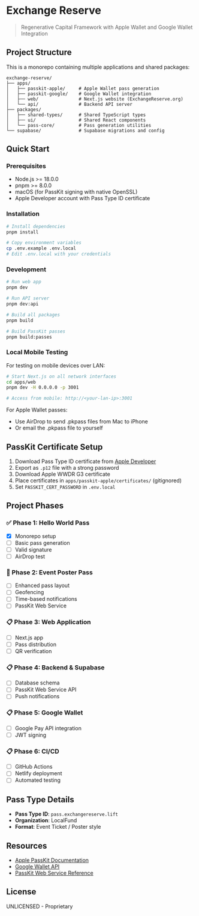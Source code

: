 # Exchange Reserve

> Regenerative Capital Framework with Apple Wallet and Google Wallet Integration

## Project Structure

This is a monorepo containing multiple applications and shared packages:

```
exchange-reserve/
├── apps/
│   ├── passkit-apple/     # Apple Wallet pass generation
│   ├── passkit-google/    # Google Wallet integration
│   ├── web/               # Next.js website (ExchangeReserve.org)
│   └── api/               # Backend API server
├── packages/
│   ├── shared-types/      # Shared TypeScript types
│   ├── ui/                # Shared React components
│   └── pass-core/         # Pass generation utilities
└── supabase/              # Supabase migrations and config
```

## Quick Start

### Prerequisites

- Node.js >= 18.0.0
- pnpm >= 8.0.0
- macOS (for PassKit signing with native OpenSSL)
- Apple Developer account with Pass Type ID certificate

### Installation

```bash
# Install dependencies
pnpm install

# Copy environment variables
cp .env.example .env.local
# Edit .env.local with your credentials
```

### Development

```bash
# Run web app
pnpm dev

# Run API server
pnpm dev:api

# Build all packages
pnpm build

# Build PassKit passes
pnpm build:passes
```

### Local Mobile Testing

For testing on mobile devices over LAN:

```bash
# Start Next.js on all network interfaces
cd apps/web
pnpm dev -H 0.0.0.0 -p 3001

# Access from mobile: http://<your-lan-ip>:3001
```

For Apple Wallet passes:
- Use AirDrop to send .pkpass files from Mac to iPhone
- Or email the .pkpass file to yourself

## PassKit Certificate Setup

1. Download Pass Type ID certificate from [Apple Developer](https://developer.apple.com/account/resources/identifiers/list/passTypeId)
2. Export as `.p12` file with a strong password
3. Download Apple WWDR G3 certificate
4. Place certificates in `apps/passkit-apple/certificates/` (gitignored)
5. Set `PASSKIT_CERT_PASSWORD` in `.env.local`

## Project Phases

### ✅ Phase 1: Hello World Pass
- [x] Monorepo setup
- [ ] Basic pass generation
- [ ] Valid signature
- [ ] AirDrop test

### 🚧 Phase 2: Event Poster Pass
- [ ] Enhanced pass layout
- [ ] Geofencing
- [ ] Time-based notifications
- [ ] PassKit Web Service

### 📋 Phase 3: Web Application
- [ ] Next.js app
- [ ] Pass distribution
- [ ] QR verification

### 📋 Phase 4: Backend & Supabase
- [ ] Database schema
- [ ] PassKit Web Service API
- [ ] Push notifications

### 📋 Phase 5: Google Wallet
- [ ] Google Pay API integration
- [ ] JWT signing

### 📋 Phase 6: CI/CD
- [ ] GitHub Actions
- [ ] Netlify deployment
- [ ] Automated testing

## Pass Type Details

- **Pass Type ID**: `pass.exchangereserve.lift`
- **Organization**: LocalFund
- **Format**: Event Ticket / Poster style

## Resources

- [Apple PassKit Documentation](https://developer.apple.com/documentation/passkit)
- [Google Wallet API](https://developers.google.com/wallet)
- [PassKit Web Service Reference](https://developer.apple.com/documentation/passkit/wallet/implementing_wallet_with_a_server)

## License

UNLICENSED - Proprietary
